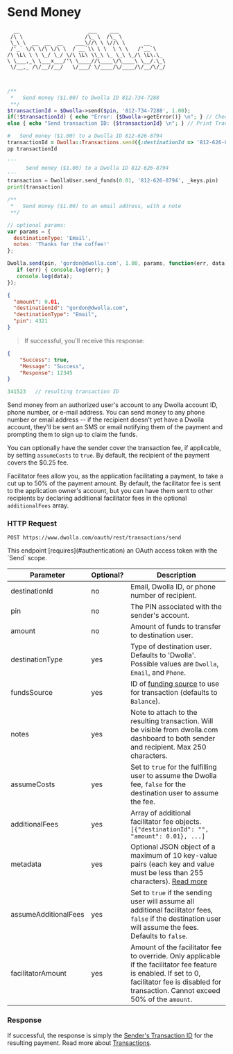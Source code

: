 # Send Money

```always
  __                      ___    ___               
 /\ \                    /\_ \  /\_ \              
 \_\ \  __  __  __    ___\//\ \ \//\ \      __     
 /'_` \/\ \/\ \/\ \  / __`\\ \ \  \ \ \   /'__`\   
/\ \L\ \ \ \_/ \_/ \/\ \L\ \\_\ \_ \_\ \_/\ \L\.\_ 
\ \___,_\ \___x___/'\ \____//\____\/\____\ \__/.\_\
 \/__,_ /\/__//__/   \/___/ \/____/\/____/\/__/\/_/
                                                   
    
```

```php
/**
 *   Send money ($1.00) to Dwolla ID 812-734-7288
 **/
$transactionId = $Dwolla->send($pin, '812-734-7288', 1.00);
if(!$transactionId) { echo "Error: {$Dwolla->getError()} \n"; } // Check for errors
else { echo "Send transaction ID: {$transactionId} \n"; } // Print Transaction ID
```
```ruby
#   Send money ($1.00) to a Dwolla ID 812-626-8794
transactionId = Dwolla::Transactions.send({:destinationId => '812-626-8794', :amount => 1.00, :pin => @pin})
pp transactionId
```
```python
'''
      Send money ($1.00) to a Dwolla ID 812-626-8794
'''
transaction = DwollaUser.send_funds(0.01, '812-626-8794', _keys.pin)
print(transaction)
```
```js
/**
 *   Send money ($1.00) to an email address, with a note
 **/

// optional params:
var params = {
  destinationType: 'Email', 
  notes: 'Thanks for the coffee!'
};

Dwolla.send(pin, 'gordon@dwolla.com', 1.00, params, function(err, data) {
   if (err) { console.log(err); }
   console.log(data);
});

```
```json
{
  "amount": 0.01,
  "destinationId": "gordon@dwolla.com",
  "destinationType": "Email",
  "pin": 4321
}
```

> If successful, you'll receive this response:

```json
{
    "Success": true,
    "Message": "Success",
    "Response": 12345
}
```

```js
341523   // resulting transaction ID
```

Send money from an authorized user's account to any Dwolla account ID, phone number, or e-mail address. You can send money to any phone number or email address -- if the recipient doesn't yet have a Dwolla account, they'll be sent an SMS or email notifying them of the payment and prompting them to sign up to claim the funds.

You can optionally have the sender cover the transaction fee, if applicable, by setting `assumeCosts` to `true`.  By default, the recipient of the payment covers the $0.25 fee.

Facilitator fees allow you, as the application facilitating a payment, to take a cut up to 50% of the payment amount.  By default, the facilitator fee is sent to the application owner's account, but you can have them sent to other recipients by declaring additional facilitator fees in the optional `additionalFees` array.
  
### HTTP Request

`POST https://www.dwolla.com/oauth/rest/transactions/send`

<aside class="reminder">This endpoint [requires](#authentication) an OAuth access token with the `Send` scope.</aside>

| Parameter            | Optional? | Description                                                                                                                                                                                        |
|----------------------|-----------|----------------------------------------------------------------------------------------------------------------------------------------------------------------------------------------------------|
| destinationId        | no        | Email, Dwolla ID, or phone number of recipient.                                              |
| pin                  | no        | The PIN associated with the sender's account.                                                                                                                                                        |
| amount               | no        | Amount of funds to transfer to destination user.                                                                                                                                                   |
| destinationType      | yes       | Type of destination user. Defaults to 'Dwolla'. Possible values are `Dwolla`, `Email`, and `Phone`.                                                                                               |
| fundsSource          | yes       | ID of [funding source](#funding-sources) to use for transaction (defaults to `Balance`). |
| notes | yes | Note to attach to the resulting transaction.  Will be visible from dwolla.com dashboard to both sender and recipient.  Max 250 characters.
| assumeCosts          | yes       | Set to `true` for the fulfilling user to assume the Dwolla fee, `false` for the destination user to assume the fee.                                                                                |
| additionalFees       | yes       | Array of additional facilitator fee objects.  `[{"destinationId": "", "amount": 0.01}, ...]`                                                                                                                                                               |
| metadata             | yes       | Optional JSON object of a maximum of 10 key-value pairs (each key and value must be less than 255 characters).  [Read more](#metadata)                                                                                   |
| assumeAdditionalFees | yes       | Set to `true` if the sending user will assume all additional facilitator fees, `false` if the destination user will assume the fees. Defaults to `false`.                                          |
| facilitatorAmount    | yes       | Amount of the facilitator fee to override. Only applicable if the facilitator fee feature is enabled. If set to 0, facilitator fee is disabled for transaction. Cannot exceed 50% of the `amount`. |

### Response 

If successful, the response is simply the [Sender's Transaction ID](#how-transactions-work) for the resulting payment.  Read more about [Transactions](#transactions).